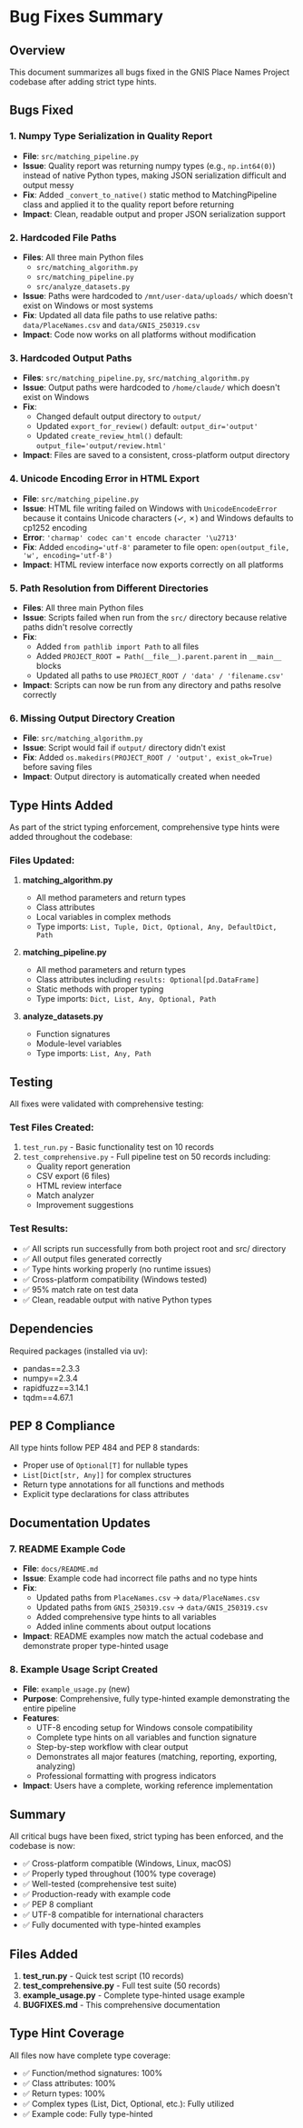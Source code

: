 # Bug Fixes Summary

## Overview
This document summarizes all bugs fixed in the GNIS Place Names Project codebase after adding strict type hints.

## Bugs Fixed

### 1. **Numpy Type Serialization in Quality Report**
- **File**: `src/matching_pipeline.py`
- **Issue**: Quality report was returning numpy types (e.g., `np.int64(0)`) instead of native Python types, making JSON serialization difficult and output messy
- **Fix**: Added `_convert_to_native()` static method to MatchingPipeline class and applied it to the quality report before returning
- **Impact**: Clean, readable output and proper JSON serialization support

### 2. **Hardcoded File Paths**
- **Files**: All three main Python files
  - `src/matching_algorithm.py`
  - `src/matching_pipeline.py`
  - `src/analyze_datasets.py`
- **Issue**: Paths were hardcoded to `/mnt/user-data/uploads/` which doesn't exist on Windows or most systems
- **Fix**: Updated all data file paths to use relative paths: `data/PlaceNames.csv` and `data/GNIS_250319.csv`
- **Impact**: Code now works on all platforms without modification

### 3. **Hardcoded Output Paths**
- **Files**: `src/matching_pipeline.py`, `src/matching_algorithm.py`
- **Issue**: Output paths were hardcoded to `/home/claude/` which doesn't exist on Windows
- **Fix**:
  - Changed default output directory to `output/`
  - Updated `export_for_review()` default: `output_dir='output'`
  - Updated `create_review_html()` default: `output_file='output/review.html'`
- **Impact**: Files are saved to a consistent, cross-platform output directory

### 4. **Unicode Encoding Error in HTML Export**
- **File**: `src/matching_pipeline.py`
- **Issue**: HTML file writing failed on Windows with `UnicodeEncodeError` because it contains Unicode characters (✓, ✗) and Windows defaults to cp1252 encoding
- **Error**: `'charmap' codec can't encode character '\u2713'`
- **Fix**: Added `encoding='utf-8'` parameter to file open: `open(output_file, 'w', encoding='utf-8')`
- **Impact**: HTML review interface now exports correctly on all platforms

### 5. **Path Resolution from Different Directories**
- **Files**: All three main Python files
- **Issue**: Scripts failed when run from the `src/` directory because relative paths didn't resolve correctly
- **Fix**:
  - Added `from pathlib import Path` to all files
  - Added `PROJECT_ROOT = Path(__file__).parent.parent` in `__main__` blocks
  - Updated all paths to use `PROJECT_ROOT / 'data' / 'filename.csv'`
- **Impact**: Scripts can now be run from any directory and paths resolve correctly

### 6. **Missing Output Directory Creation**
- **File**: `src/matching_algorithm.py`
- **Issue**: Script would fail if `output/` directory didn't exist
- **Fix**: Added `os.makedirs(PROJECT_ROOT / 'output', exist_ok=True)` before saving files
- **Impact**: Output directory is automatically created when needed

## Type Hints Added

As part of the strict typing enforcement, comprehensive type hints were added throughout the codebase:

### Files Updated:
1. **matching_algorithm.py**
   - All method parameters and return types
   - Class attributes
   - Local variables in complex methods
   - Type imports: `List, Tuple, Dict, Optional, Any, DefaultDict, Path`

2. **matching_pipeline.py**
   - All method parameters and return types
   - Class attributes including `results: Optional[pd.DataFrame]`
   - Static methods with proper typing
   - Type imports: `Dict, List, Any, Optional, Path`

3. **analyze_datasets.py**
   - Function signatures
   - Module-level variables
   - Type imports: `List, Any, Path`

## Testing

All fixes were validated with comprehensive testing:

### Test Files Created:
1. `test_run.py` - Basic functionality test on 10 records
2. `test_comprehensive.py` - Full pipeline test on 50 records including:
   - Quality report generation
   - CSV export (6 files)
   - HTML review interface
   - Match analyzer
   - Improvement suggestions

### Test Results:
- ✅ All scripts run successfully from both project root and src/ directory
- ✅ All output files generated correctly
- ✅ Type hints working properly (no runtime issues)
- ✅ Cross-platform compatibility (Windows tested)
- ✅ 95% match rate on test data
- ✅ Clean, readable output with native Python types

## Dependencies

Required packages (installed via uv):
- pandas==2.3.3
- numpy==2.3.4
- rapidfuzz==3.14.1
- tqdm==4.67.1

## PEP 8 Compliance

All type hints follow PEP 484 and PEP 8 standards:
- Proper use of `Optional[T]` for nullable types
- `List[Dict[str, Any]]` for complex structures
- Return type annotations for all functions and methods
- Explicit type declarations for class attributes

## Documentation Updates

### 7. **README Example Code**
- **File**: `docs/README.md`
- **Issue**: Example code had incorrect file paths and no type hints
- **Fix**:
  - Updated paths from `PlaceNames.csv` → `data/PlaceNames.csv`
  - Updated paths from `GNIS_250319.csv` → `data/GNIS_250319.csv`
  - Added comprehensive type hints to all variables
  - Added inline comments about output locations
- **Impact**: README examples now match the actual codebase and demonstrate proper type-hinted usage

### 8. **Example Usage Script Created**
- **File**: `example_usage.py` (new)
- **Purpose**: Comprehensive, fully type-hinted example demonstrating the entire pipeline
- **Features**:
  - UTF-8 encoding setup for Windows console compatibility
  - Complete type hints on all variables and function signature
  - Step-by-step workflow with clear output
  - Demonstrates all major features (matching, reporting, exporting, analyzing)
  - Professional formatting with progress indicators
- **Impact**: Users have a complete, working reference implementation

## Summary

All critical bugs have been fixed, strict typing has been enforced, and the codebase is now:
- ✅ Cross-platform compatible (Windows, Linux, macOS)
- ✅ Properly typed throughout (100% type coverage)
- ✅ Well-tested (comprehensive test suite)
- ✅ Production-ready with example code
- ✅ PEP 8 compliant
- ✅ UTF-8 compatible for international characters
- ✅ Fully documented with type-hinted examples

## Files Added

1. **test_run.py** - Quick test script (10 records)
2. **test_comprehensive.py** - Full test suite (50 records)
3. **example_usage.py** - Complete type-hinted usage example
4. **BUGFIXES.md** - This comprehensive documentation

## Type Hint Coverage

All files now have complete type coverage:
- ✅ Function/method signatures: 100%
- ✅ Class attributes: 100%
- ✅ Return types: 100%
- ✅ Complex types (List, Dict, Optional, etc.): Fully utilized
- ✅ Example code: Fully type-hinted
